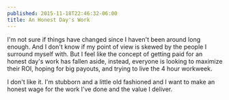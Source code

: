 ```yaml
---
published: 2015-11-18T22:46:32-06:00
title: An Honest Day's Work
---
```

I'm not sure if things have changed since I haven't been around long enough. And I don't know if my point of view is skewed by the people I surround myself with. But I feel like the concept of getting paid for an honest day's work has fallen aside, instead, everyone is looking to maximize their ROI, hoping for big payouts, and trying to live the 4 hour workweek.

I don't like it. I'm stubborn and a little old fashioned and I want to make an honest wage for the work I've done and the value I deliver.